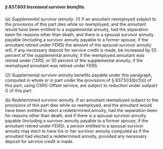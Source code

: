 ##### § 837.603 Increased survivor benefits. #####

(a) *Supplemental survivor annuity.* (1) If an annuitant reemployed subject to the provisions of this part dies while so reemployed, and the annuitant would have been entitled to a supplemental annuity, had the separation been for reasons other than death, and there is a spousal survivor annuity payable (including a survivor annuity payable to a former spouse, if the annuitant retired under FERS) the amount of the spousal survivor annuity will, if any necessary deposit for service credit is made, be increased by 55 percent of the supplemental annuity, if the reemployed annuitant was retired under CSRS, or 50 percent of the supplemental annuity, if the reemployed annuitant was retired under FERS.

(2) Supplemental survivor annuity benefits payable under this paragraph, computed in whole or in part under the provisions of § 837.503(b)(1)(i) of this part, using CSRS-Offset service, are subject to reduction under subpart G of this part.

(b) *Redetermined survivor annuity.* If an annuitant reemployed subject to the provisions of this part dies while so reemployed, and the annuitant would have been entitled to elect a redetermined annuity, had the separation been for reasons other than death, and if there is a spousal survivor annuity payable (including a survivor annuity payable to a former spouse, if the annuitant retired under FERS), a person entitled to a spousal survivor annuity may elect to have his or her survivor annuity computed as if the annuitant had elected a redetermined annuity, provided any necessary deposit for service credit is made.